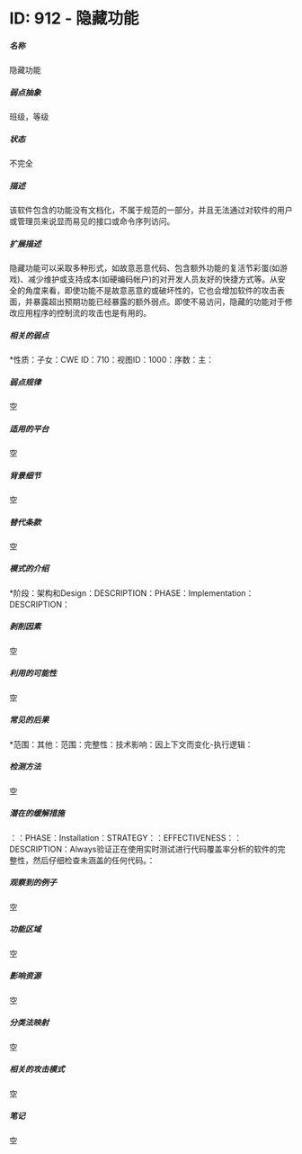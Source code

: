 # ID: 912 - 隐藏功能
<h5>名称</h5>隐藏功能
<h5>弱点抽象</h5>班级，等级
<h5>状态</h5>不完全
<h5>描述</h5>该软件包含的功能没有文档化，不属于规范的一部分，并且无法通过对软件的用户或管理员来说显而易见的接口或命令序列访问。
<h5>扩展描述</h5>隐藏功能可以采取多种形式，如故意恶意代码、包含额外功能的复活节彩蛋(如游戏)、减少维护或支持成本(如硬编码帐户)的对开发人员友好的快捷方式等。从安全的角度来看，即使功能不是故意恶意的或破坏性的，它也会增加软件的攻击表面，并暴露超出预期功能已经暴露的额外弱点。即使不易访问，隐藏的功能对于修改应用程序的控制流的攻击也是有用的。
<h5>相关的弱点</h5>*性质：子女：CWE ID：710：视图ID：1000：序数：主：
<h5>弱点规律</h5>空
<h5>适用的平台</h5>空
<h5>背景细节</h5>空
<h5>替代条款</h5>空
<h5>模式的介绍</h5>*阶段：架构和Design：DESCRIPTION：PHASE：Implementation：DESCRIPTION：
<h5>剥削因素</h5>空
<h5>利用的可能性</h5>空
<h5>常见的后果</h5>*范围：其他：范围：完整性：技术影响：因上下文而变化-执行逻辑：
<h5>检测方法</h5>空
<h5>潜在的缓解措施</h5>：：PHASE：Installation：STRATEGY：：EFFECTIVENESS：：DESCRIPTION：Always验证正在使用实时测试进行代码覆盖率分析的软件的完整性，然后仔细检查未涵盖的任何代码。：
<h5>观察到的例子</h5>空
<h5>功能区域</h5>空
<h5>影响资源</h5>空
<h5>分类法映射</h5>空
<h5>相关的攻击模式</h5>空
<h5>笔记</h5>空

